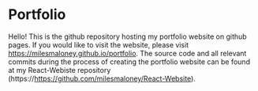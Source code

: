 #  Portfolio

Hello! This is the github repository hosting my portfolio website on github pages. If you would like to visit the website, please visit https://milesmaloney.github.io/portfolio. The source code and all relevant commits during the process of creating the portfolio website can be found at my React-Webiste repository (https://https://github.com/milesmaloney/React-Website).